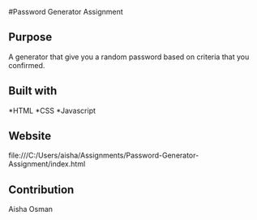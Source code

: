 #Password Generator Assignment

## Purpose
A generator that give you a random password based on criteria that you confirmed.

## Built with
*HTML
*CSS
*Javascript

## Website
file:///C:/Users/aisha/Assignments/Password-Generator-Assignment/index.html

## Contribution

Aisha Osman
